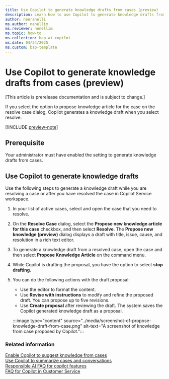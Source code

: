 ```yaml
---
title: Use Copilot to generate knowledge drafts from cases (preview)
description: Learn how to use Copilot to generate knowledge drafts from cases.
author: neeranelli
ms.author: nenellim
ms.reviewer: nenellim
ms.topic: how-to
ms.collection: bap-ai-copilot
ms.date: 04/24/2025
ms.custom: bap-template
---
```


# Use Copilot to generate knowledge drafts from cases (preview)

[This article is prerelease documentation and is subject to change.]

If you select the option to propose knowledge article for the case on the resolve case dialog, Copilot generates a knowledge draft when you select resolve.

[!INCLUDE [preview-note](~/../shared-content/shared/preview-includes/preview-note-d365.md)]

## Prerequisite

Your administrator must have enabled the setting to generate knowledge drafts from cases.

## Use Copilot to generate knowledge drafts

Use the following steps to generate a knowledge draft while you are resolving a case or after you have resolved the case in Copilot Service workspace.

1. In your list of active cases, select and open the case that you need to resolve.
1. On the **Resolve Case** dialog, select the **Propose new knowledge article for this case** checkbox, and then select **Resolve**. The **Propose new knowledge (preview)** dialog displays a draft with title, issue, cause, and resolution in a rich text editor.
1. To generate a knowledge draft from a resolved case, open the case and then select **Propose Knowledge Article** on the command menu.
1. While Copilot is drafting the proposal, you have the option to select **stop drafting**.
1. You can do the following actions with the draft proposal:
    - Use the editor to format the content.
    - Use **Revise with instructions** to modify and refine the proposed draft. You can propose up to five revisions.
    - Use **Create proposal** after reviewing the draft. The system saves the Copilot generated knowledge draft as a proposal.

    :::image type="content" source="../media/screenshot-of-propose-knowledge-draft-from-case.png" alt-text="A screenshot of knowledge from case proposed by Copilot.":::

### Related information

[Enable Copilot to suggest knowledge from cases](../administer/enable-copilot-suggest-knowledge-from-cases.md)  
[Use Copilot to summarize cases and conversations](copilot-use-summary.md)  
[Responsible AI FAQ for copilot features](../implement/faq-responsible-ai-copilot.md)  
[FAQ for Copilot in Customer Service](../administer/faq-copilot-features.md)  
